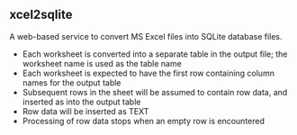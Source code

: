 xcel2sqlite
---

A web-based service to convert MS Excel files into SQLite database files.

* Each worksheet is converted into a separate table in the output file; the worksheet name is used as the table name
* Each worksheet is expected to have the first row containing column names for the output table
* Subsequent rows in the sheet will be assumed to contain row data, and inserted as into the output table
* Row data will be inserted as TEXT
* Processing of row data stops when an empty row is encountered
 